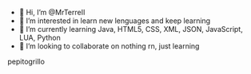 - 👋 Hi, I’m @MrTerreII
- 👀 I’m interested in learn new lenguages and keep learning
- 🌱 I’m currently learning Java, HTML5, CSS, XML, JSON, JavaScript, LUA, Python
- 💞️ I’m looking to collaborate on nothing rn, just learning

<!---
MrTerreII/MrTerreII is a ✨ special ✨ repository because its `README.md` (this file) appears on your GitHub profile.
You can click the Preview link to take a look at your changes.
--->


pepitogrillo
